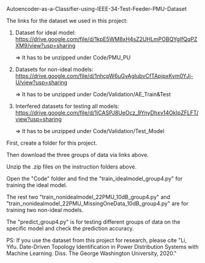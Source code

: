 Autoencoder-as-a-Classifier-using-IEEE-34-Test-Feeder-PMU-Dataset

The links for the dataset we used in this project:
1. Dataset for ideal model:
https://drive.google.com/file/d/1kpE5WM8xH4sZ2UHLmPOBQYgIfQqPZXM9/view?usp=sharing

   => It has to be unzipped under Code/PMU_PU

2. Datasets for non-ideal models:
https://drive.google.com/file/d/1nhcpW6uGyAgIubvCfTApjpxKym0YJj-U/view?usp=sharing

   => It has to be unzipped under Code/Validation/AE_Train&Test

3. Interfered datasets for testing all models:
https://drive.google.com/file/d/1jCASPJ8UeOcz_9YnyDhxv14OkIpZFLFT/view?usp=sharing

   => It has to be unzipped under Code/Validation/Test_Model

First, create a folder for this project.

Then download the three groups of data via links above.

Unzip the .zip files on the instruction folders above.

Open the "Code" folder and find the "train_idealmodel_group4.py" for training the ideal model.

The rest two "train_nonidealmodel_22PMU_10dB_group4.py" and "train_nonidealmodel_22PMU_MissingOneData_10dB_group4.py" are for training two non-ideal models.

The "predict_group4.py" is for testing different groups of data on the specific model and check the prediction accuracy.

PS: If you use the dataset from this project for research, please cite "Li, Yifu. Date-Driven Topology Identification in Power Distribution Systems with Machine Learning. Diss. The George Washington University, 2020."

